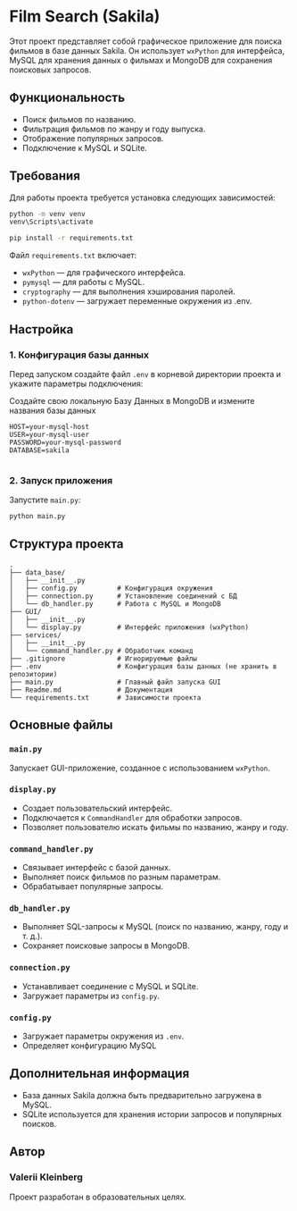 # Film Search (Sakila)

Этот проект представляет собой графическое приложение для поиска фильмов в базе данных Sakila. Он использует `wxPython` для интерфейса, MySQL для хранения данных о фильмах и MongoDB для сохранения поисковых запросов.

## Функциональность
- Поиск фильмов по названию.
- Фильтрация фильмов по жанру и году выпуска.
- Отображение популярных запросов.
- Подключение к MySQL и SQLite.

## Требования
Для работы проекта требуется установка следующих зависимостей:
```bash
python -m venv venv
venv\Scripts\activate
```

```bash
pip install -r requirements.txt
```

Файл `requirements.txt` включает:
- `wxPython` — для графического интерфейса.
- `pymysql` — для работы с MySQL.
- `cryptography`  — для выполнения хэширования паролей.
- `python-dotenv` — загружает переменные окружения из .env.

## Настройка
### 1. Конфигурация базы данных
Перед запуском создайте файл `.env` в корневой директории проекта и укажите параметры подключения:

Создайте свою локальную Базу Данных в MongoDB и измените названия базы данных
```env
HOST=your-mysql-host
USER=your-mysql-user
PASSWORD=your-mysql-password
DATABASE=sakila
 
```

### 2. Запуск приложения
Запустите `main.py`:

```bash
python main.py
```

## Структура проекта
```
.
├── data_base/
│   ├── __init__.py
│   ├── config.py          # Конфигурация окружения
│   ├── connection.py      # Установление соединений с БД
│   └── db_handler.py      # Работа с MySQL и MongoDB
├── GUI/
│   ├── __init__.py
│   └── display.py         # Интерфейс приложения (wxPython)
├── services/
│   ├── __init__.py
│   └── command_handler.py # Обработчик команд
├── .gitignore             # Игнорируемые файлы
├── .env                   # Конфигурация базы данных (не хранить в репозитории)
├── main.py                # Главный файл запуска GUI
├── Readme.md              # Документация
└── requirements.txt       # Зависимости проекта
```

## Основные файлы
### `main.py`
Запускает GUI-приложение, созданное с использованием `wxPython`.

### `display.py`
- Создает пользовательский интерфейс.
- Подключается к `CommandHandler` для обработки запросов.
- Позволяет пользователю искать фильмы по названию, жанру и году.

### `command_handler.py`
- Связывает интерфейс с базой данных.
- Выполняет поиск фильмов по разным параметрам.
- Обрабатывает популярные запросы.

### `db_handler.py`
- Выполняет SQL-запросы к MySQL (поиск по названию, жанру, году и т. д.).
- Сохраняет поисковые запросы в MongoDB.

### `connection.py`
- Устанавливает соединение с MySQL и SQLite.
- Загружает параметры из `config.py`.

### `config.py`
- Загружает параметры окружения из `.env`.
- Определяет конфигурацию MySQL  

## Дополнительная информация
- База данных Sakila должна быть предварительно загружена в MySQL.
- SQLite используется для хранения истории запросов и популярных поисков.

## Автор
### Valerii Kleinberg

Проект разработан в образовательных целях.

